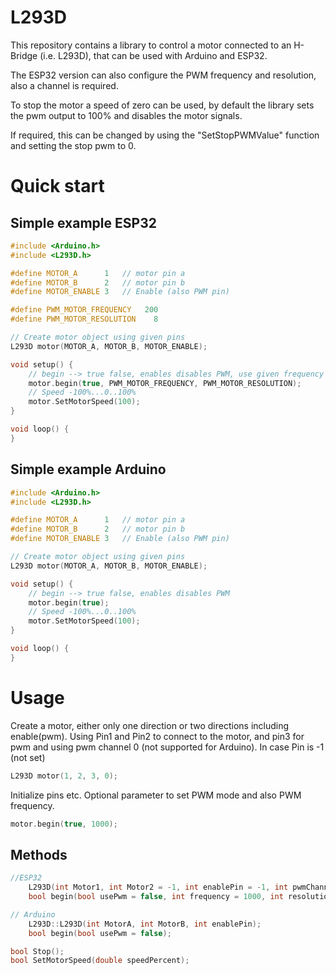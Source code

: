 # L293D

This repository contains a library to control a motor connected to an H-Bridge (i.e. L293D), that can be used with Arduino and ESP32. 

The ESP32 version can also configure the PWM frequency and resolution, also a channel is required.


To stop the motor a speed of zero can be used, by default the library sets the pwm output to 100% and disables the motor signals.

If required, this can be changed by using the "SetStopPWMValue" function and setting the stop pwm to 0.



# Quick start

## Simple example ESP32


```c++
#include <Arduino.h>
#include <L293D.h>

#define MOTOR_A      1   // motor pin a
#define MOTOR_B      2   // motor pin b
#define MOTOR_ENABLE 3   // Enable (also PWM pin)

#define PWM_MOTOR_FREQUENCY   200
#define PWM_MOTOR_RESOLUTION    8

// Create motor object using given pins
L293D motor(MOTOR_A, MOTOR_B, MOTOR_ENABLE);

void setup() {  
    // begin --> true false, enables disables PWM, use given frequency and resolution
    motor.begin(true, PWM_MOTOR_FREQUENCY, PWM_MOTOR_RESOLUTION);
    // Speed -100%...0..100%
    motor.SetMotorSpeed(100);
}

void loop() {
}
```


## Simple example Arduino


```c++
#include <Arduino.h>
#include <L293D.h>

#define MOTOR_A      1   // motor pin a
#define MOTOR_B      2   // motor pin b
#define MOTOR_ENABLE 3   // Enable (also PWM pin)

// Create motor object using given pins
L293D motor(MOTOR_A, MOTOR_B, MOTOR_ENABLE);

void setup() {  
    // begin --> true false, enables disables PWM
    motor.begin(true);
    // Speed -100%...0..100%
    motor.SetMotorSpeed(100);
}

void loop() {
}
```

# Usage

Create a motor, either only one direction or two directions including enable(pwm).
Using Pin1 and Pin2 to connect to the motor, and pin3 for pwm and using pwm channel 0 (not supported for Arduino).
In case Pin is -1 (not set)

```c++
L293D motor(1, 2, 3, 0);
```

Initialize pins etc.
Optional parameter to set PWM mode and also PWM frequency.

```c++
motor.begin(true, 1000); 
```



## Methods

```c++
//ESP32
    L293D(int Motor1, int Motor2 = -1, int enablePin = -1, int pwmChannel = 0);
    bool begin(bool usePwm = false, int frequency = 1000, int resolution = 8);

// Arduino
    L293D::L293D(int MotorA, int MotorB, int enablePin);
    bool begin(bool usePwm = false);

bool Stop();
bool SetMotorSpeed(double speedPercent);
```